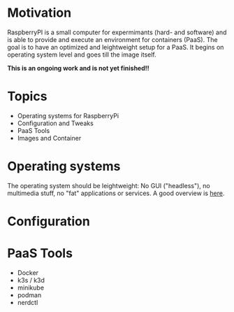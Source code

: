 # Motivation
RaspberryPI is a small computer for expermimants (hard- and software) and is able to provide and execute an environment for containers (PaaS).
The goal is to have an optimized and leightweight setup for a PaaS.
It begins on operating system level and goes till the image itself.

**This is an ongoing work and is not yet finished!!**

# Topics
* Operating systems for RaspberryPi
* Configuration and Tweaks
* PaaS Tools
* Images and Container

# Operating systems
The operating system should be leightweight: No GUI ("headless"), no multimedia stuff, no "fat" applications or services. A good overview is [here](https://www.makeuseof.com/tag/lightweight-operating-systems-raspberry-pi/).

# Configuration 

# PaaS Tools
* Docker
* k3s / k3d
* minikube
* podman
* nerdctl
